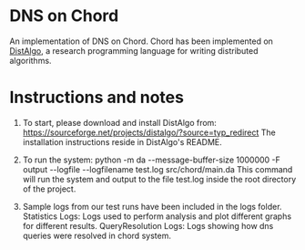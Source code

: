 # DNS on Chord
An implementation of DNS on Chord. Chord has been implemented on [DistAlgo](http://distalgo.cs.stonybrook.edu/home), a research programming language for writing distributed algorithms.

# Instructions and notes

1. To start, please download and install DistAlgo from: 
https://sourceforge.net/projects/distalgo/?source=typ_redirect
The installation instructions reside in DistAlgo's README.

2. To run the system: python -m da --message-buffer-size 1000000 -F output --logfile --logfilename test.log src/chord/main.da
This command will run the system and output to the file test.log inside the root directory of the project.

3. Sample logs from our test runs have been included in the logs folder.
Statistics Logs: Logs used to perform analysis and plot different graphs for different results.
QueryResolution Logs: Logs showing how dns queries were resolved in chord system.
